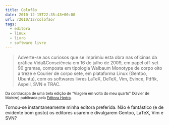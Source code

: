 ```yaml
---
title: Colofão
date: 2010-12-15T22:35:43+00:00
url: /2010/12/colofao/
tags:
  - editora
  - linux
  - livro
  - software livre
---
```


> Adverte-se aos curiosos que se imprimiu esta obra nas oficinas da gráfica Vida&Consciência em 16 de julho de 2009, em papel off-set 90 gramas, composta em tipologia Walbaum Monotype de corpo oito a treze e Courier de corpo sete, em plataforma Linux (Gentoo, Ubuntu), com os softwares livres $\textrm{LaTeX}$, $\textrm{DeTeX}$, Vim, Evince, Pdftk, Aspell, SVN e TRAC.

<small>Da contracapa de uma bela edição de “Viagem em volta do meu quarto” (Xavier de Maistre) publicada pela <a href="http://www.hedra.com.br/">Editora Hedra</a>.</small>

Tornou-se instantaneamente minha editora preferida. Não é fantástico (e de evidente bom gosto) os editores usarem e divulgarem Gentoo, LaTeX, Vim e SVN?
